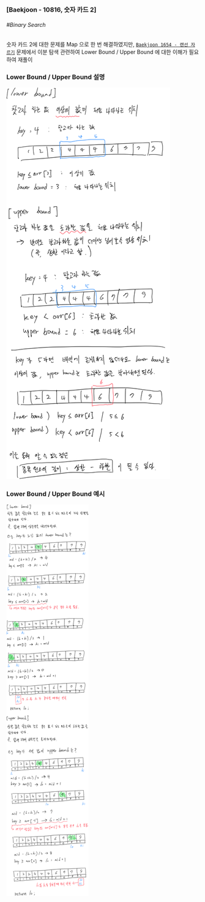 ### [Baekjoon - 10816,  숫자 카드 2]
###### \#Binary Search
숫자 카드 2에 대한 문제를 Map 으로 한 번 해결하였지만, 
[`Baekjoon 1654 - 랜선 자르기`](https://github.com/shihaim/coding-test/tree/main/coding-test/src/main/java/org/example/baekjoon/class2/Sovle1654.java) 
문제에서 이분 탐색 관련하여 Lower Bound / Upper Bound 에 대한 이해가 필요하여 재풀이

### Lower Bound / Upper Bound 설명
![bs_lo_up_bound_desc1](https://github.com/shihaim/coding-test/blob/main/images/bs_lo_up_bound_desc1.png)

### Lower Bound / Upper Bound 예시
![bs_lo_up_bound_desc2](https://github.com/shihaim/coding-test/blob/main/images/bs_lo_up_bound_desc2.png)
